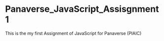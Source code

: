 # Panaverse_JavaScript_Assisgnment1
This is the my first Assignment of JavaScript for Panaverse (PIAIC) 
